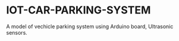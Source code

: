 # IOT-CAR-PARKING-SYSTEM
A model of vechicle parking system using Arduino board, Ultrasonic sensors.
